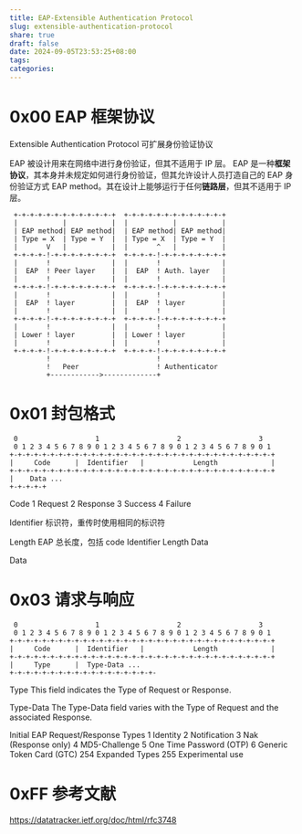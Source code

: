 ```yaml
---
title: EAP-Extensible Authentication Protocol
slug: extensible-authentication-protocol
share: true
draft: false
date: 2024-09-05T23:53:25+08:00
tags: 
categories:
---
```


# 0x00 EAP 框架协议

Extensible Authentication Protocol 可扩展身份验证协议

EAP 被设计用来在网络中进行身份验证，但其不适用于 IP 层。
EAP 是一种**框架协议**，其本身并未规定如何进行身份验证，但其允许设计人员打造自己的 EAP 身份验证方式 EAP method。其在设计上能够运行于任何**链路层**，但其不适用于 IP 层。

```
 +-+-+-+-+-+-+-+-+-+-+-+-+  +-+-+-+-+-+-+-+-+-+-+-+-+
 |           |           |  |           |           |
 | EAP method| EAP method|  | EAP method| EAP method|
 | Type = X  | Type = Y  |  | Type = X  | Type = Y  |
 |       V   |           |  |       ^   |           |
 +-+-+-+-!-+-+-+-+-+-+-+-+  +-+-+-+-!-+-+-+-+-+-+-+-+
 |       !               |  |       !               |
 |  EAP  ! Peer layer    |  |  EAP  ! Auth. layer   |
 |       !               |  |       !               |
 +-+-+-+-!-+-+-+-+-+-+-+-+  +-+-+-+-!-+-+-+-+-+-+-+-+
 |       !               |  |       !               |
 |  EAP  ! layer         |  |  EAP  ! layer         |
 |       !               |  |       !               |
 +-+-+-+-!-+-+-+-+-+-+-+-+  +-+-+-+-!-+-+-+-+-+-+-+-+
 |       !               |  |       !               |
 | Lower ! layer         |  | Lower ! layer         |
 |       !               |  |       !               |
 +-+-+-+-!-+-+-+-+-+-+-+-+  +-+-+-+-!-+-+-+-+-+-+-+-+
         !                          !
         !   Peer                   ! Authenticator
         +------------>-------------+
```



# 0x01 封包格式

```
 0                   1                   2                   3
 0 1 2 3 4 5 6 7 8 9 0 1 2 3 4 5 6 7 8 9 0 1 2 3 4 5 6 7 8 9 0 1
+-+-+-+-+-+-+-+-+-+-+-+-+-+-+-+-+-+-+-+-+-+-+-+-+-+-+-+-+-+-+-+-+
|     Code      |  Identifier   |            Length             |
+-+-+-+-+-+-+-+-+-+-+-+-+-+-+-+-+-+-+-+-+-+-+-+-+-+-+-+-+-+-+-+-+
|    Data ...
+-+-+-+-+
```

Code
1 Request
2 Response
3 Success 
4 Failure 

Identifier
标识符，重传时使用相同的标识符

Length
EAP 总长度，包括 code Identifier Length Data

Data


# 0x03 请求与响应


```
 0                   1                   2                   3
 0 1 2 3 4 5 6 7 8 9 0 1 2 3 4 5 6 7 8 9 0 1 2 3 4 5 6 7 8 9 0 1
+-+-+-+-+-+-+-+-+-+-+-+-+-+-+-+-+-+-+-+-+-+-+-+-+-+-+-+-+-+-+-+-+
|     Code      |  Identifier   |            Length             |
+-+-+-+-+-+-+-+-+-+-+-+-+-+-+-+-+-+-+-+-+-+-+-+-+-+-+-+-+-+-+-+-+
|     Type      |  Type-Data ...
+-+-+-+-+-+-+-+-+-+-+-+-+-+-+-+-+-+-
```

Type
This field indicates the Type of Request or Response.

Type-Data
The Type-Data field varies with the Type of Request and the associated Response.

Initial EAP Request/Response Types
 1       Identity
 2       Notification
 3       Nak (Response only)
 4       MD5-Challenge
 5       One Time Password (OTP)
 6       Generic Token Card (GTC)
254       Expanded Types
255       Experimental use


# 0xFF 参考文献
https://datatracker.ietf.org/doc/html/rfc3748

